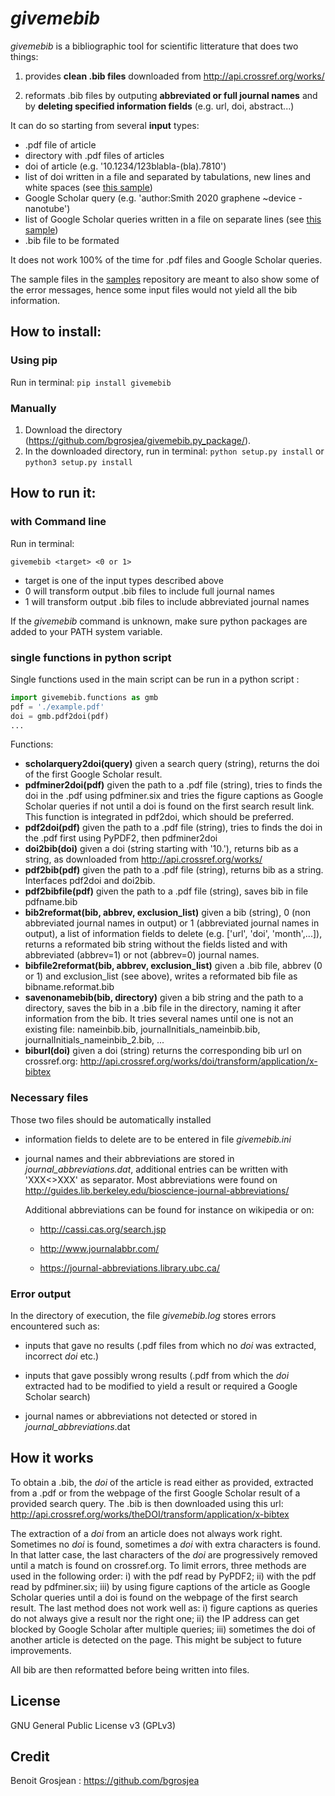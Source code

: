# *givemebib*
*givemebib* is a bibliographic tool for scientific litterature that does two things: 

1) provides **clean .bib files** downloaded from <http://api.crossref.org/works/>

2) reformats .bib files by outputing **abbreviated or full journal names** and by **deleting specified information fields** (e.g. url, doi, abstract...)

It can do so starting from several **input** types: 

* .pdf file of article 
* directory with .pdf files of articles
* doi of article (e.g. '10.1234/123blabla-(bla).7810')
* list of doi written in a file and separated by tabulations, new lines and white spaces (see [this sample](https://github.com/bgrosjea/givemebib/blob/master/samples/doi_list))
* Google Scholar query (e.g. 'author:Smith 2020 graphene ~device -nanotube')
* list of Google Scholar queries written in a file on separate lines (see [this sample](https://github.com/bgrosjea/givemebib/blob/master/samples/query_list))
* .bib file to be formated

It does not work 100% of the time for .pdf files and Google Scholar queries. 

The sample files in the [samples](https://github.com/bgrosjea/givemebib/blob/master/samples/) repository are meant to also show some of the error messages, hence some input files would not yield all the bib information. 

## How to install: 

### Using pip

Run in terminal: 
`pip install givemebib`

### Manually

1) Download the directory (https://github.com/bgrosjea/givemebib.py_package/).
2) In the downloaded directory, run in terminal: `python setup.py install` or `python3 setup.py install`

## How to run it:  
### with Command line

Run in terminal: 

`givemebib <target> <0 or 1>`

* target is one of the input types described above
* 0 will transform output .bib files to include full journal names
* 1 will transform output .bib files to include abbreviated journal names

If the *givemebib* command is unknown, make sure python packages are added to your PATH system variable. 


### single functions in python script

Single functions used in the main script can be run in a python script : 
```python
import givemebib.functions as gmb
pdf = './example.pdf'
doi = gmb.pdf2doi(pdf)
...
```

Functions: 

* **scholarquery2doi(query)** given a search query (string), returns the doi of the first Google Scholar result. 
* **pdfminer2doi(pdf)** given the path to a .pdf file (string), tries to finds the doi in the .pdf using pdfminer.six and tries the figure captions as Google Scholar queries if not until a doi is found on the first search result link. This function is integrated in pdf2doi, which should be preferred. 
* **pdf2doi(pdf)** given the path to a .pdf file (string), tries to finds the doi in the .pdf first using PyPDF2, then pdfminer2doi
* **doi2bib(doi)** given a doi (string starting with '10.'), returns bib as a string, as downloaded from <http://api.crossref.org/works/>
* **pdf2bib(pdf)** given the path to a .pdf file (string), returns bib as a string. Interfaces pdf2doi and doi2bib. 
* **pdf2bibfile(pdf)** given the path to a .pdf file (string), saves bib in file pdfname.bib
* **bib2reformat(bib, abbrev, exclusion_list)** given a bib (string), 0 (non abbreviated journal names in output) or 1 (abbreviated journal names in output), a list of information fields to delete (e.g. ['url', 'doi', 'month',...]), returns a reformated bib string without the fields listed and with abbreviated (abbrev=1) or not (abbrev=0) journal names.
* **bibfile2reformat(bib, abbrev, exclusion_list)** given a .bib file, abbrev (0 or 1) and exclusion_list (see above), writes a reformated bib file as bibname.reformat.bib
* **savenonamebib(bib, directory)** given a bib string and the path to a directory, saves the bib in a .bib file in the directory, naming it after information from the bib. It tries several names until one is not an existing file: nameinbib.bib, journalInitials_nameinbib.bib, journalInitials_nameinbib_2.bib, ...
* **biburl(doi)** given a doi (string) returns the corresponding bib url on crossref.org: http://api.crossref.org/works/doi/transform/application/x-bibtex

### Necessary files

Those two files should be automatically installed
* information fields to delete are to be entered in file *givemebib.ini* 
* journal names and their abbreviations are stored in *journal_abbreviations.dat*, additional entries can be written with 'XXX<>XXX' as separator. Most abbreviations were found on <http://guides.lib.berkeley.edu/bioscience-journal-abbreviations/>

    Additional abbreviations can be found for instance on wikipedia or on:

    * <http://cassi.cas.org/search.jsp>

    * <http://www.journalabbr.com/>

    * <https://journal-abbreviations.library.ubc.ca/>

### Error output

In the directory of execution, the file *givemebib.log* stores errors encountered such as: 

* inputs that gave no results (.pdf files from which no *doi* was extracted, incorrect *doi* etc.)

* inputs that gave possibly wrong results (.pdf from which the *doi* extracted had to be modified to yield a result or required a Google Scholar search)

* journal names or abbreviations not detected or stored in *journal_abbreviations*.dat

## How it works

To obtain a .bib, the *doi* of the article is read either as provided, extracted from a .pdf or from the webpage of the first Google Scholar result of a provided search query. The .bib is then downloaded using this url: <http://api.crossref.org/works/theDOI/transform/application/x-bibtex>

The extraction of a *doi* from an article does not always work right. Sometimes no *doi* is found, sometimes a *doi* with extra characters is found. In that latter case, the last characters of the *doi* are progressively removed until a match is found on crossref.org. To limit errors, three methods are used in the following order: i) with the pdf read by PyPDF2; ii) with the pdf read by pdfminer.six; iii) by using figure captions of the article as Google Scholar queries until a doi is found on the webpage of the first search result. The last method does not work well as: i) figure captions as queries do not always give a result nor the right one; ii) the IP address can get blocked by Google Scholar after multiple queries; iii) sometimes the doi of another article is detected on the page. This might be subject to future improvements. 

All bib are then reformatted before being written into files. 

## License

GNU General Public License v3 (GPLv3)

## Credit

Benoit Grosjean : <https://github.com/bgrosjea>

